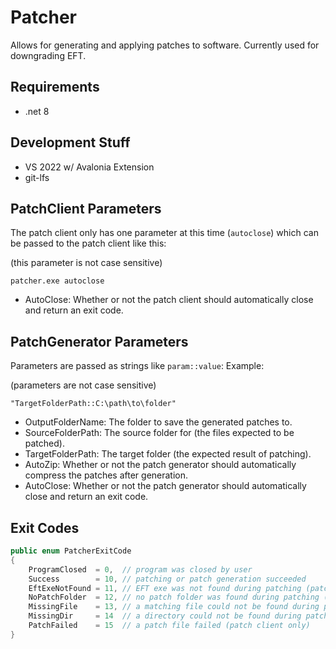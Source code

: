# Patcher

Allows for generating and applying patches to software.
Currently used for downgrading EFT.

## Requirements
- .net 8

## Development Stuff
- VS 2022 w/ Avalonia Extension
- git-lfs

## PatchClient Parameters
The patch client only has one parameter at this time (`autoclose`) which can be passed to the patch client like this:

(this parameter is not case sensitive)

`patcher.exe autoclose`

- AutoClose: Whether or not the patch client should automatically close and return an exit code.

## PatchGenerator Parameters
Parameters are passed as strings like `param::value`: Example: 

(parameters are not case sensitive)

`"TargetFolderPath::C:\path\to\folder"`
- OutputFolderName: The folder to save the generated patches to.
- SourceFolderPath: The source folder for (the files expected to be patched).
- TargetFolderPath: The target folder (the expected result of patching).
- AutoZip: Whether or not the patch generator should automatically compress the patches after generation.
- AutoClose: Whether or not the patch generator should automatically close and return an exit code.

## Exit Codes
```cs
public enum PatcherExitCode
{
    ProgramClosed  = 0,  // program was closed by user
    Success        = 10, // patching or patch generation succeeded
    EftExeNotFound = 11, // EFT exe was not found during patching (patch client only)
    NoPatchFolder  = 12, // no patch folder was found during patching (patch client only)
    MissingFile    = 13, // a matching file could not be found during patching (patch client only) 
    MissingDir     = 14  // a directory could not be found during patch generation (source/target/output) (patch generator only)
    PatchFailed    = 15  // a patch file failed (patch client only)
}
```
